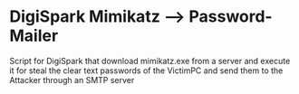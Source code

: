 # DigiSpark Mimikatz --> Password-Mailer
Script for DigiSpark that download mimikatz.exe from a server and execute it for steal the clear text passwords of the VictimPC and send them to the Attacker through an SMTP server
